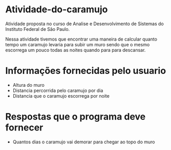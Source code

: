 # Atividade-do-caramujo
Atividade proposta no curso de Analise e Desenvolvimento de Sistemas do Instituto Federal de São Paulo.

Nessa atividade tivemos que encontrar uma maneira de calcular quanto tempo um caramujo levaria para subir um muro sendo que o mesmo escorrega um pouco todas as noites quando para para descansar.

# Informações fornecidas pelo usuario

- Altura do muro
- Distancia percorrida pelo caramujo por dia
- Distancia que o caramujo escorrega por noite

# Respostas que o programa deve fornecer

- Quantos dias o caramujo vai demorar para chegar ao topo do muro
